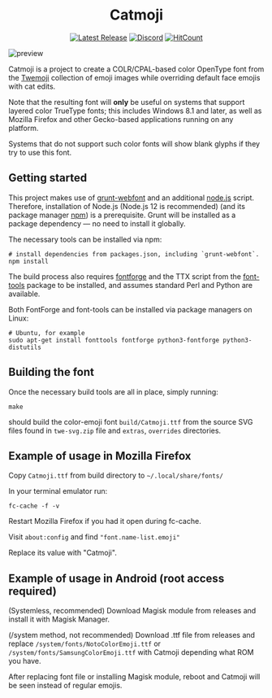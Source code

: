 <div align="center">

# Catmoji
[![Latest Release](https://img.shields.io/github/v/release/Morelcia/catmoji-colr?color=green&label=Release)](https://github.com/Morelcia/catmoji-colr/releases/latest)
[![Discord](https://img.shields.io/discord/752858039337615452?color=blue&label=Discord)](https://discord.gg/32X67EB)
[![HitCount](http://hits.dwyl.com/Morelcia/catmoji-colr.svg)](http://hits.dwyl.com/Morelcia/catmoji-colr)
</div>

![preview](https://natalia.ovh/syf/catmojipreview.png)

Catmoji is a project to create a COLR/CPAL-based color OpenType font from the [Twemoji](https://twitter.github.io/twemoji/) collection of emoji images while overriding default face emojis with cat edits.

Note that the resulting font will **only** be useful on systems that support
layered color TrueType fonts; this includes Windows 8.1 and later,
as well as Mozilla Firefox and other Gecko-based applications running on
any platform.

Systems that do not support such color fonts will show blank glyphs
if they try to use this font.

## Getting started

This project makes use of [grunt-webfont](https://github.com/Morelcia/grunt-webfont)
and an additional [node.js](https://nodejs.org/en/) script.
Therefore, installation of Node.js (Node.js 12 is recommended) (and its package manager [npm](https://www.npmjs.com/)) is a prerequisite.
Grunt will be installed as a package dependency — no need to install it globally.

The necessary tools can be installed via npm:

    # install dependencies from packages.json, including `grunt-webfont`.
    npm install

The build process also requires [fontforge](https://fontforge.github.io/)
and the TTX script from the [font-tools](https://github.com/behdad/fonttools/) package to be installed, and assumes standard Perl and Python are available.

Both FontForge and font-tools can be installed via package managers on Linux:

    # Ubuntu, for example
    sudo apt-get install fonttools fontforge python3-fontforge python3-distutils

## Building the font

Once the necessary build tools are all in place, simply running:

    make

should build the color-emoji font `build/Catmoji.ttf` from the source SVG files found in `twe-svg.zip` file and `extras`, `overrides` directories.

## Example of usage in Mozilla Firefox
Copy `Catmoji.ttf` from build directory to `~/.local/share/fonts/`

In your terminal emulator run: 

    fc-cache -f -v

Restart Mozilla Firefox if you had it open during fc-cache.

Visit `about:config` and find `"font.name-list.emoji"`

Replace its value with "Catmoji".

## Example of usage in Android (root access required)
(Systemless, recommended) Download Magisk module from releases and install it with Magisk Manager.

(/system method, not recommended) Download .ttf file from releases and replace `/system/fonts/NotoColorEmoji.ttf` or `/system/fonts/SamsungColorEmoji.ttf` with Catmoji depending what ROM you have.

After replacing font file or installing Magisk module, reboot and Catmoji will be seen instead of regular emojis.
